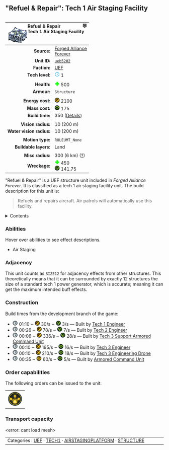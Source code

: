 "Refuel & Repair": Tech 1 Air Staging Facility
----
<table align="right">
    <thead>
        <tr>
            <th align="left" colspan="2">
                <img align="left" src="icons/units/UEB5202_icon.png" title="Refuel & Repair unit icon" /><img align="right" src="icons/strategicicons/icon_structure1_air_rest.png" title="icon_structure1_air" />Refuel & Repair<br />Tech 1 Air Staging Facility
            </th>
        </tr>
    </thead>
    <tbody>
        <tr>
            <td align="right"><strong>Source:</strong></td>
            <td><a href="Forged Alliance Forever">Forged Alliance<br />Forever</a></td>
        </tr>
        <tr>
            <td align="right"><strong>Unit ID:</strong></td>
            <td><a href="https://github.com/FAForever/fa/D:/faf-development/fa/units/UEB5202/UEB5202_unit.bp"><code>ueb5202</code></a></td>
        </tr>
        <tr>
            <td align="right"><strong>Faction:</strong></td>
            <td><a href="_categories.UEF">UEF</a></td>
        </tr>
        <tr>
            <td align="right"><strong>Tech level:</strong></td>
            <td><img src="icons/T1.png" title="Tech 1" /> 1</td>
        </tr>
        <tr><td align="center" colspan="2"></td></tr>
        <tr>
            <td align="right"><strong>Health:</strong></td>
            <td><img src="icons/health.png" title="Health" /> 500</td>
        </tr>
        <tr>
            <td align="right"><strong>Armour:</strong></td>
            <td><code>Structure</code></td>
        </tr>
        <tr><td align="center" colspan="2"></td></tr>
        <tr>
            <td align="right"><strong>Energy cost:</strong></td>
            <td><img src="icons/energy.png" title="Energy" /> 2100</td>
        </tr>
        <tr>
            <td align="right"><strong>Mass cost:</strong></td>
            <td><img src="icons/mass.png" title="Mass" /> 175</td>
        </tr>
        <tr>
            <td align="right"><strong>Build time:</strong></td>
            <td>350 (<a href="#construction">Details</a>)</td>
        </tr>
        <tr><td align="center" colspan="2"></td></tr>
        <tr>
            <td align="right"><strong>Vision radius:</strong></td>
            <td> <span title="0.20 km, 0.12 mi">10 (200 m)</span></td>
        </tr>
        <tr>
            <td align="right"><strong>Water vision radius:</strong></td>
            <td> <span title="0.20 km, 0.12 mi">10 (200 m)</span></td>
        </tr>
        <tr><td align="center" colspan="2"></td></tr>
        <tr>
            <td align="right"><strong>Motion type:</strong></td>
            <td><code>RULEUMT_None</code></td>
        </tr>
        <tr>
            <td align="right"><strong>Buildable layers:</strong></td>
            <td>Land</td>
        </tr>
        <tr><td align="center" colspan="2"></td></tr>
        <tr>
            <td align="right"><strong>Misc radius:</strong></td>
            <td> <span title="6000 m, 3.73 mi">300 (6 km)</span> <span title="Defined by the air staging radius value. Often used to indicate things without a dedicated range ring.">(<u>?</u>)</span></td>
        </tr>
        <tr>
            <td align="right"><strong>Wreckage:</strong></td>
            <td><img src="icons/health.png" title="Health" /> 450<br /><img src="icons/mass.png" title="Mass" /> 141.75</td>
        </tr>
    </tbody>
</table>

"Refuel & Repair" is a UEF structure unit included in *Forged Alliance Forever*.
It is classified as a tech 1 air staging facility unit.
The build description for this unit is:

<blockquote>Refuels and repairs aircraft. Air patrols will automatically use this facility.</blockquote>

<details>
<summary>Contents</summary>

1. – <a href="#abilities">Abilities</a>
2. – <a href="#adjacency">Adjacency</a>
3. – <a href="#construction">Construction</a>
4. – <a href="#order-capabilities">Order capabilities</a>
5. – <a href="#transport-capacity">Transport capacity</a>
</details>

### Abilities
Hover over abilities to see effect descriptions.

* <span title="Aircraft can land on it for refuel and/or repair">Air Staging</span>

### Adjacency
This unit counts as `SIZE12` for adjacency effects from other structures. This theoretically means that it can be surrounded by exactly 12 structures the size of a standard tech 1 power generator, which is accurate; meaning it can get the maximum intended buff effects. 

### Construction
Build times from the development branch of the game:
* <img src="icons/time.png" title="Time" /> 01:10 ‒ <img src="icons/energy.png" title="Energy" /> 30/s ‒ <img src="icons/mass.png" title="Mass" /> 3/s — Built by <a href="UEL0105">Tech 1 Engineer</a>
* <img src="icons/time.png" title="Time" /> 00:26 ‒ <img src="icons/energy.png" title="Energy" /> 78/s ‒ <img src="icons/mass.png" title="Mass" /> 7/s — Built by <a href="UEL0208">Tech 2 Engineer</a>
* <img src="icons/time.png" title="Time" /> 00:06 ‒ <img src="icons/energy.png" title="Energy" /> 336/s ‒ <img src="icons/mass.png" title="Mass" /> 28/s — Built by <a href="UEL0301">Tech 3 Support Armored Command Unit</a>
* <img src="icons/time.png" title="Time" /> 00:10 ‒ <img src="icons/energy.png" title="Energy" /> 195/s ‒ <img src="icons/mass.png" title="Mass" /> 16/s — Built by <a href="UEL0309">Tech 3 Engineer</a>
* <img src="icons/time.png" title="Time" /> 00:10 ‒ <img src="icons/energy.png" title="Energy" /> 210/s ‒ <img src="icons/mass.png" title="Mass" /> 18/s — Built by <a href="UEA0003">Tech 3 Engineering Drone</a>
* <img src="icons/time.png" title="Time" /> 00:35 ‒ <img src="icons/energy.png" title="Energy" /> 60/s ‒ <img src="icons/mass.png" title="Mass" /> 5/s — Built by <a href="UEL0001">Armored Command Unit</a>

### Order capabilities
The following orders can be issued to the unit:
<table>
<td><img float="left" src="icons/orders/deploy.png" title="Deploy" /></td>
</table>

### Transport capacity
<error: cant load mesh>

<table align="center">
<td width="1215px">Categories : 
<a href="_categories.UEF">UEF</a> · 
<a href="_categories.TECH1">TECH1</a> · 
<a href="_categories.AIRSTAGINGPLATFORM">AIRSTAGINGPLATFORM</a> · 
<a href="_categories.STRUCTURE">STRUCTURE</a></td>
</table>

